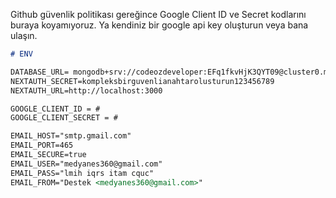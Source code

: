 Github güvenlik politikası gereğince Google Client ID ve Secret kodlarını buraya koyamıyoruz. Ya kendiniz bir google api key oluşturun veya bana ulaşın.


```markdown
# ENV

DATABASE_URL= mongodb+srv://codeozdeveloper:EFq1fkvHjK3QYT09@cluster0.m8kwylj.mongodb.net/auth-module
NEXTAUTH_SECRET=kompleksbirguvenlianahtarolusturun123456789
NEXTAUTH_URL=http://localhost:3000

GOOGLE_CLIENT_ID = #
GOOGLE_CLIENT_SECRET = #

EMAIL_HOST="smtp.gmail.com"
EMAIL_PORT=465
EMAIL_SECURE=true
EMAIL_USER="medyanes360@gmail.com"
EMAIL_PASS="lmih iqrs itam cquc"
EMAIL_FROM="Destek <medyanes360@gmail.com>"



```
